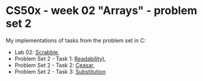 # CS50x - week 02 "Arrays" - problem set 2
My implementations of tasks from the problem set in C:
* Lab 02: [Scrabble](https://cs50.harvard.edu/x/2022/labs/2/),
* Problem Set 2 - Task 1: [Readability)](https://cs50.harvard.edu/x/2022/psets/2/readability/),
* Problem Set 2 - Task 2: [Ceasar](https://cs50.harvard.edu/x/2022/psets/2/caesar/),
* Problem Set 2 - Task 3: [Substitution](https://cs50.harvard.edu/x/2022/psets/2/substitution/)
